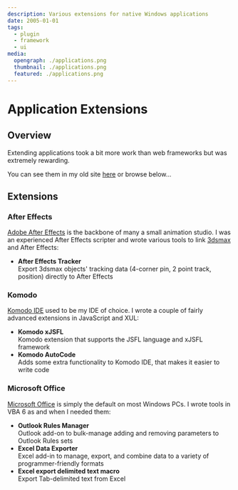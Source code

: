 ```yaml
---
description: Various extensions for native Windows applications
date: 2005-01-01
tags:
  - plugin
  - framework
  - ui
media:
  opengraph: ./applications.png
  thumbnail: ./applications.png
  featured: ./applications.png
---
```


# Application Extensions

## Overview

Extending applications took a bit more work than web frameworks but was extremely rewarding.

You can see them in my old site [here](https://davestewart-io.vercel.app/all/extensions/) or browse below...


## Extensions

### After Effects

[Adobe After Effects](https://www.adobe.com/uk/products/aftereffects.html) is the backbone of many a small animation studio. I was an experienced After Effects scripter and wrote various tools to link [3dsmax](../3dsmax/) and After Effects:

- **After Effects Tracker**<br>
  Export 3dsmax objects' tracking data (4-corner pin, 2 point track, position) directly to After Effects

### Komodo

[Komodo IDE](https://www.activestate.com/products/komodo-ide/) used to be my IDE of choice. I wrote a couple of fairly advanced extensions in JavaScript and XUL:

- **Komodo xJSFL**<br>
  Komodo extension that supports the JSFL language and xJSFL framework
- **Komodo AutoCode**<br>
  Adds some extra functionality to Komodo IDE, that makes it easier to write code

### Microsoft Office

[Microsoft Office](https://www.microsoft.com/en-gb/microsoft-365/microsoft-office) is simply the default on most Windows PCs. I wrote tools in VBA 6 as and when I needed them: 

- **Outlook Rules Manager**<br>
  Outlook add-on to bulk-manage adding and removing parameters to Outlook Rules sets
- **Excel Data Exporter**<br>
  Excel add-in to manage, export, and combine data to a variety of programmer-friendly formats
- **Excel export delimited text macro**<br>
  Export Tab-delimited text from Excel
